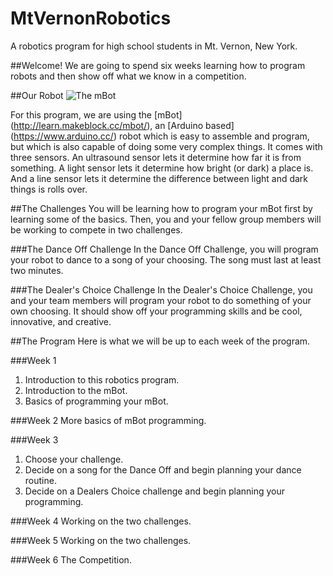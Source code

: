 # MtVernonRobotics
A robotics program for high school students in Mt. Vernon, New York.

##Welcome!
We are going to spend six weeks learning how to program robots and then show off what we know in a competition.

##Our Robot
![The mBot](http://www.geeky-gadgets.com/wp-content/uploads/2015/04/mBot-Educational-Robot.jpg)

For this program, we are using the [mBot] (http://learn.makeblock.cc/mbot/), an [Arduino based] (https://www.arduino.cc/) robot which is easy to assemble and program, but which is also capable of doing some very complex things. 
It comes with three sensors. An ultrasound sensor lets it determine how far it is from something. A light sensor lets it determine how bright (or dark) a place is. And a line sensor lets it determine the difference between light and dark things is rolls over.

##The Challenges
You will be learning how to program your mBot first by learning some of the basics. Then, you and your fellow group members will be working to compete in two challenges. 

###The Dance Off Challenge
In the Dance Off Challenge, you will program your robot to dance to a song of your choosing. The song must last at least two minutes.

###The Dealer's Choice Challenge
In the Dealer's Choice Challenge, you and your team members will program your robot to do something of your own choosing. It should show off your programming skills and be cool, innovative, and creative.

##The Program
Here is what we will be up to each week of the program.

###Week 1
1. Introduction to this robotics program.
2. Introduction to the mBot.
3. Basics of programming your mBot.

###Week 2
More basics of mBot programming.

###Week 3
1. Choose your challenge.
2. Decide on a song for the Dance Off and begin planning your dance routine.
3. Decide on a Dealers Choice challenge and begin planning your programming.

###Week 4
Working on the two challenges.

###Week 5
Working on the two challenges.

###Week 6
The Competition.
